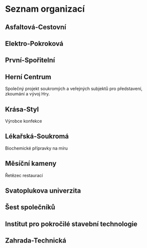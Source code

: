 # Seznam organizací

## Asfaltová-Cestovní

## Elektro-Pokroková

## První-Spořitelní

## Herní Centrum

Společný projekt soukromých a veřejných subjektů pro představení, zkoumání a vývoj Hry.

## Krása-Styl

Výrobce konfekce

## Lékařská-Soukromá

Biochemické přípravky na míru

## Měsíční kameny

Řetězec restaurací

## Svatoplukova univerzita

## Šest společníků

## Institut pro pokročilé stavební technologie

## Zahrada-Technická
